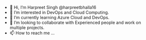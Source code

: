 - 👋 Hi, I’m Harpreet Singh @harpreetbhalla16
- 👀 I’m interested in DevOps and Cloud Computing. 
- 🌱 I’m currently learning Azure Cloud and DevOps.
- 💞️ I’m looking to collaborate with Experienced people and work on multiple projects. 
- 📫 How to reach me ...

<!---
harpreetbhalla16/harpreetbhalla16 is a ✨ special ✨ repository because its `README.md` (this file) appears on your GitHub profile.
You can click the Preview link to take a look at your changes.
--->
